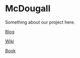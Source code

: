 # McDougall

Something about our project here.

[Blog](http://uoou.github.io/McDougall/)

[Wiki](https://github.com/uoou/McDougall/wiki)

[Book](http://uoou.github.io/McDougall/book.html)

